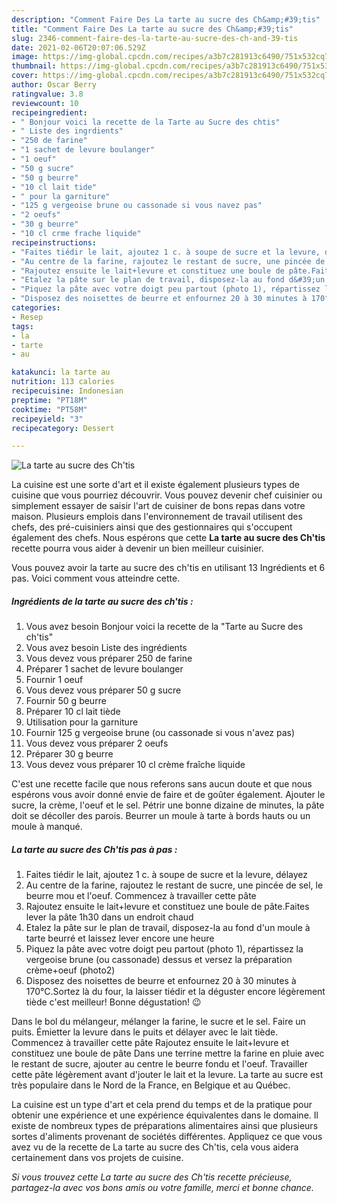 ```yaml
---
description: "Comment Faire Des La tarte au sucre des Ch&amp;#39;tis"
title: "Comment Faire Des La tarte au sucre des Ch&amp;#39;tis"
slug: 2346-comment-faire-des-la-tarte-au-sucre-des-ch-and-39-tis
date: 2021-02-06T20:07:06.529Z
image: https://img-global.cpcdn.com/recipes/a3b7c281913c6490/751x532cq70/la-tarte-au-sucre-des-chtis-photo-principale-de-la-recette.jpg
thumbnail: https://img-global.cpcdn.com/recipes/a3b7c281913c6490/751x532cq70/la-tarte-au-sucre-des-chtis-photo-principale-de-la-recette.jpg
cover: https://img-global.cpcdn.com/recipes/a3b7c281913c6490/751x532cq70/la-tarte-au-sucre-des-chtis-photo-principale-de-la-recette.jpg
author: Oscar Berry
ratingvalue: 3.8
reviewcount: 10
recipeingredient:
- " Bonjour voici la recette de la Tarte au Sucre des chtis"
- " Liste des ingrdients"
- "250 de farine"
- "1 sachet de levure boulanger"
- "1 oeuf"
- "50 g sucre"
- "50 g beurre"
- "10 cl lait tide"
- " pour la garniture"
- "125 g vergeoise brune ou cassonade si vous navez pas"
- "2 oeufs"
- "30 g beurre"
- "10 cl crme frache liquide"
recipeinstructions:
- "Faites tiédir le lait, ajoutez 1 c. à soupe de sucre et la levure, délayez"
- "Au centre de la farine, rajoutez le restant de sucre, une pincée de sel, le beurre mou et l&#39;oeuf. Commencez à travailler cette pâte"
- "Rajoutez ensuite le lait+levure et constituez une boule de pâte.Faites lever la pâte 1h30 dans un endroit chaud"
- "Etalez la pâte sur le plan de travail, disposez-la au fond d&#39;un moule à tarte beurré et laissez lever encore une heure"
- "Piquez la pâte avec votre doigt peu partout (photo 1), répartissez la vergeoise brune (ou cassonade) dessus et versez la préparation crème+oeuf (photo2)"
- "Disposez des noisettes de beurre et enfournez 20 à 30 minutes à 170°C.Sortez là du four, la laisser tiédir et la déguster encore légèrement tiède c&#39;est meilleur! Bonne dégustation! 😉"
categories:
- Resep
tags:
- la
- tarte
- au

katakunci: la tarte au 
nutrition: 113 calories
recipecuisine: Indonesian
preptime: "PT18M"
cooktime: "PT58M"
recipeyield: "3"
recipecategory: Dessert

---
```



![La tarte au sucre des Ch&#39;tis](https://img-global.cpcdn.com/recipes/a3b7c281913c6490/751x532cq70/la-tarte-au-sucre-des-chtis-photo-principale-de-la-recette.jpg)

La cuisine est une sorte d'art et il existe également plusieurs types de cuisine que vous pourriez découvrir. Vous pouvez devenir chef cuisinier ou simplement essayer de saisir l'art de cuisiner de bons repas dans votre maison. Plusieurs emplois dans l'environnement de travail utilisent des chefs, des pré-cuisiniers ainsi que des gestionnaires qui s'occupent également des chefs. Nous espérons que cette <strong> La tarte au sucre des Ch&#39;tis </strong> recette pourra vous aider à devenir un bien meilleur cuisinier.

<!--inarticleads1-->

Vous pouvez avoir la tarte au sucre des ch&#39;tis en utilisant 13 Ingrédients et 6 pas. Voici comment vous atteindre cette.

##### Ingrédients de la tarte au sucre des ch&#39;tis :

1. Vous avez besoin  Bonjour voici la recette de la &#34;Tarte au Sucre des ch&#39;tis&#34;
1. Vous avez besoin  Liste des ingrédients
1. Vous devez vous préparer 250 de farine
1. Préparer 1 sachet de levure boulanger
1. Fournir 1 oeuf
1. Vous devez vous préparer 50 g sucre
1. Fournir 50 g beurre
1. Préparer 10 cl lait tiède
1. Utilisation  pour la garniture
1. Fournir 125 g vergeoise brune (ou cassonade si vous n&#39;avez pas)
1. Vous devez vous préparer 2 oeufs
1. Préparer 30 g beurre
1. Vous devez vous préparer 10 cl crème fraîche liquide


C&#39;est une recette facile que nous referons sans aucun doute et que nous espérons vous avoir donné envie de faire et de goûter également. Ajouter le sucre, la crème, l&#39;oeuf et le sel. Pétrir une bonne dizaine de minutes, la pâte doit se décoller des parois. Beurrer un moule à tarte à bords hauts ou un moule à manqué. 

<!--inarticleads2-->

##### La tarte au sucre des Ch&#39;tis pas à pas :

1. Faites tiédir le lait, ajoutez 1 c. à soupe de sucre et la levure, délayez
1. Au centre de la farine, rajoutez le restant de sucre, une pincée de sel, le beurre mou et l&#39;oeuf. Commencez à travailler cette pâte
1. Rajoutez ensuite le lait+levure et constituez une boule de pâte.Faites lever la pâte 1h30 dans un endroit chaud
1. Etalez la pâte sur le plan de travail, disposez-la au fond d&#39;un moule à tarte beurré et laissez lever encore une heure
1. Piquez la pâte avec votre doigt peu partout (photo 1), répartissez la vergeoise brune (ou cassonade) dessus et versez la préparation crème+oeuf (photo2)
1. Disposez des noisettes de beurre et enfournez 20 à 30 minutes à 170°C.Sortez là du four, la laisser tiédir et la déguster encore légèrement tiède c&#39;est meilleur! Bonne dégustation! 😉


Dans le bol du mélangeur, mélanger la farine, le sucre et le sel. Faire un puits. Émietter la levure dans le puits et délayer avec le lait tiède. Commencez à travailler cette pâte Rajoutez ensuite le lait+levure et constituez une boule de pâte Dans une terrine mettre la farine en pluie avec le restant de sucre, ajouter au centre le beurre fondu et l&#39;oeuf. Travailler cette pâte légèrement avant d&#39;jouter le lait et la levure. La tarte au sucre est très populaire dans le Nord de la France, en Belgique et au Québec. 

<!--inarticleads1-->

<p>
La cuisine est un type d'art et cela prend du temps et de la pratique pour obtenir une expérience et une expérience équivalentes dans le domaine. Il existe de nombreux types de préparations alimentaires ainsi que plusieurs sortes d'aliments provenant de sociétés différentes. Appliquez ce que vous avez vu de la recette de La tarte au sucre des Ch&#39;tis, cela vous aidera certainement dans vos projets de cuisine.
</p>

<p>
<i>Si vous trouvez cette La tarte au sucre des Ch&#39;tis recette précieuse, partagez-la avec vos bons amis ou votre famille, merci et bonne chance.</i>
</p>
